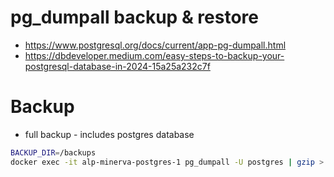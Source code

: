 # pg_dumpall backup & restore
- https://www.postgresql.org/docs/current/app-pg-dumpall.html
- https://dbdeveloper.medium.com/easy-steps-to-backup-your-postgresql-database-in-2024-15a25a232c7f

# Backup
- full backup - includes postgres database
```bash
BACKUP_DIR=/backups
docker exec -it alp-minerva-postgres-1 pg_dumpall -U postgres | gzip > $BACKUP_DIR/$(date +%Y%m%dT%H%M)Z.all.sql.gz
```